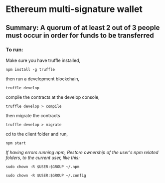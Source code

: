 # Ethereum multi-signature wallet

## Summary: A quorum of at least 2 out of 3 people must occur in order for funds to be transferred


### To run:

Make sure you have truffle installed, 

  `npm install -g truffle`

then run a development blockchain,

  `truffle develop`

compile the contracts at the develop console,

  `truffle develop > compile`

then migrate the contracts

  `truffle develop > migrate`

cd to the client folder and run,

  `npm start`







_If having errors running npm, 
Restore ownership of the user's npm related folders, to the current user, like this:_


  `sudo chown -R $USER:$GROUP ~/.npm`

  `sudo chown -R $USER:$GROUP ~/.config`


